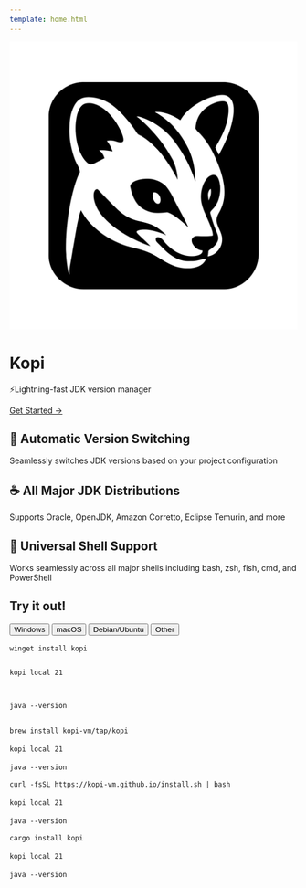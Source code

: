 ```yaml
---
template: home.html
---
```


<div class="hero">
  <img src="assets/logo_black.svg" alt="Kopi Logo" class="hero-logo">
  <div class="hero-content">
    <h1>Kopi</h1>
    <p class="tagline">⚡Lightning-fast JDK version manager</p>
    <a href="getting-started/installation.html" class="cta-button">Get Started →</a>
  </div>
</div>

<div class="features">
  <div class="feature">
    <h2>🚀 Automatic Version Switching</h2>
    <p>Seamlessly switches JDK versions based on your project configuration</p>
  </div>
  <div class="feature">
    <h2>☕ All Major JDK Distributions</h2>
    <p>Supports Oracle, OpenJDK, Amazon Corretto, Eclipse Temurin, and more</p>
  </div>
  <div class="feature">
    <h2>🐚 Universal Shell Support</h2>
    <p>Works seamlessly across all major shells including bash, zsh, fish, cmd, and PowerShell</p>
  </div>
</div>

<div class="try-it-out">
  <h2>Try it out!</h2>
</div>

<div class="code-example">
  <div class="tab-container">
    <div class="tab-buttons">
      <button class="tab-button" data-tab="windows">Windows</button>
      <button class="tab-button" data-tab="macos">macOS</button>
      <button class="tab-button" data-tab="debian">Debian/Ubuntu</button>
      <button class="tab-button" data-tab="other">Other</button>
    </div>
    <div class="tab-content">
      <div class="tab-pane" id="windows">
<pre><code>winget install kopi

kopi local 21

java --version</code></pre>

</div>
<div class="tab-pane" id="macos">

<pre><code>brew install kopi-vm/tap/kopi

kopi local 21

java --version</code></pre>

</div>
<div class="tab-pane" id="debian">

<pre><code>curl -fsSL https://kopi-vm.github.io/install.sh | bash

kopi local 21

java --version</code></pre>

</div>
<div class="tab-pane" id="other">

<pre><code>cargo install kopi

kopi local 21

java --version</code></pre>

</div>
</div>

  </div>
</div>
